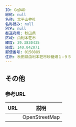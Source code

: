 ```yaml
---
ID: GqDAD
総称: null
名称: 太平山神社
名称読み: null
別名: null
都道府県: 秋田県
区域: 由利本荘市
緯度: 39.3830435
経度: 140.042071
郵便番号: 0150889
住所: 秋田県由利本荘市砂糖畑１−９５
---
```


## その他

### 参考URL

| URL | 説明          |
| --- | ------------- |
|     | OpenStreetMap |
